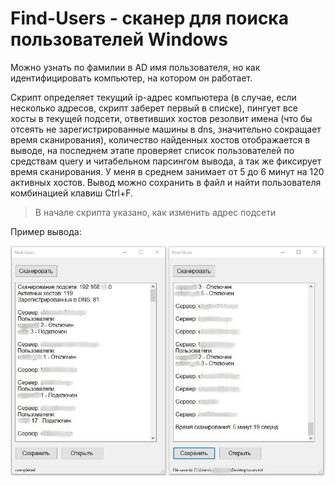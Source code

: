 # Find-Users - сканер для поиска пользователей Windows
Можно узнать по фамилии в AD имя пользователя, но как идентифицировать компьютер, на котором он работает.

Скрипт определяет текущий ip-адрес компьютера (в случае, если несколько адресов, скрипт заберет первый в списке), пингует все хосты в текущей подсети, ответивших хостов резолвит имена (что бы отсеять не зарегистрированные машины в dns, значительно сокращает время сканирования), количество найденных хостов отображается в выводе, на последнем этапе проверяет список пользователей по средствам query и читабельном парсингом вывода, а так же фиксирует время сканирования. У меня в среднем занимает от 5 до 6 минут на 120 активных хостов. Вывод можно сохранить в файл и найти пользователя комбинацией клавиш Ctrl+F.

> В начале скрипта указано, как изменить адрес подсети

Пример вывода:

![Image alt](https://github.com/Lifailon/Find-Users/blob/rsa/Interface.jpg)
